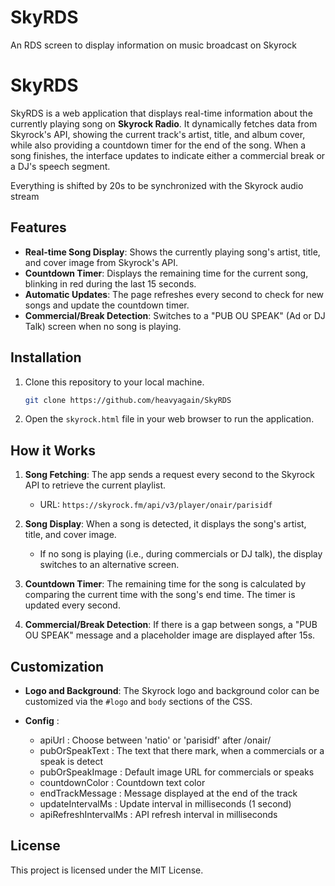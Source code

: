 # SkyRDS
An RDS screen to display information on music broadcast on Skyrock

# SkyRDS

SkyRDS is a web application that displays real-time information about the currently playing song on **Skyrock Radio**. It dynamically fetches data from Skyrock's API, showing the current track's artist, title, and album cover, while also providing a countdown timer for the end of the song. When a song finishes, the interface updates to indicate either a commercial break or a DJ's speech segment.

Everything is shifted by 20s to be synchronized with the Skyrock audio stream

## Features

- **Real-time Song Display**: Shows the currently playing song's artist, title, and cover image from Skyrock's API.
- **Countdown Timer**: Displays the remaining time for the current song, blinking in red during the last 15 seconds.
- **Automatic Updates**: The page refreshes every second to check for new songs and update the countdown timer.
- **Commercial/Break Detection**: Switches to a "PUB OU SPEAK" (Ad or DJ Talk) screen when no song is playing.

## Installation

1. Clone this repository to your local machine.
   ```bash
   git clone https://github.com/heavyagain/SkyRDS
   ```

2. Open the `skyrock.html` file in your web browser to run the application.

## How it Works

1. **Song Fetching**: The app sends a request every second to the Skyrock API to retrieve the current playlist.
   - URL: `https://skyrock.fm/api/v3/player/onair/parisidf`
   
2. **Song Display**: When a song is detected, it displays the song's artist, title, and cover image.
   - If no song is playing (i.e., during commercials or DJ talk), the display switches to an alternative screen.

3. **Countdown Timer**: The remaining time for the song is calculated by comparing the current time with the song's end time. The timer is updated every second.

4. **Commercial/Break Detection**: If there is a gap between songs, a "PUB OU SPEAK" message and a placeholder image are displayed after 15s.

## Customization

- **Logo and Background**: The Skyrock logo and background color can be customized via the `#logo` and `body` sections of the CSS.

- **Config** : 
   - apiUrl : Choose between 'natio' or 'parisidf' after /onair/
   - pubOrSpeakText : The text that there mark, when a commercials or a speak is detect
   - pubOrSpeakImage : Default image URL for commercials or speaks
   - countdownColor : Countdown text color
   - endTrackMessage : Message displayed at the end of the track
   - updateIntervalMs : Update interval in milliseconds (1 second)
   - apiRefreshIntervalMs : API refresh interval in milliseconds
## License

This project is licensed under the MIT License.


